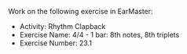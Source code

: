 Work on the following exercise in EarMaster:
- Activity: Rhythm Clapback
- Exercise Name: 4/4 - 1 bar: 8th notes, 8th triplets
- Exercise Number: 23.1
